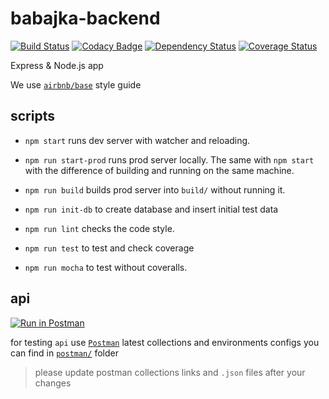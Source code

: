# babajka-backend

[![Build Status](https://travis-ci.org/babajka/babajka-backend.svg?branch=master)](https://travis-ci.org/babajka/babajka-backend)
[![Codacy Badge](https://api.codacy.com/project/badge/Grade/27a0eb2d7da645b983b464238ca7248e)](https://www.codacy.com/app/babajka/babajka-backend?utm_source=github.com&utm_medium=referral&utm_content=babajka/babajka-backend&utm_campaign=Badge_Grade)
[![Dependency Status](https://www.versioneye.com/user/projects/5958fad5368b0800734a43f0/badge.svg?style=flat-square)](https://www.versioneye.com/user/projects/5958fad5368b0800734a43f0)
[![Coverage Status](https://coveralls.io/repos/github/babajka/babajka-backend/badge.svg?branch=master)](https://coveralls.io/github/babajka/babajka-backend?branch=master)

Express &amp; Node.js app

We use [`airbnb/base`](https://github.com/airbnb/javascript) style guide

## scripts

* `npm start` runs dev server with watcher and reloading.

* `npm run start-prod` runs prod server locally. The same with `npm start` with the difference of
  building and running on the same machine.

* `npm run build` builds prod server into `build/` without running it.

* `npm run init-db` to create database and insert initial test data

* `npm run lint` checks the code style.

* `npm run test` to test and check coverage

* `npm run mocha` to test without coveralls.

## api

[![Run in Postman](https://run.pstmn.io/button.svg)](https://app.getpostman.com/run-collection/04d9ee38c7759d94872c#?env%5Bbabajka%5D=W3siZW5hYmxlZCI6dHJ1ZSwia2V5IjoiRE9NQUlOIiwidmFsdWUiOiJodHRwOi8vbG9jYWxob3N0OjgwODAiLCJ0eXBlIjoidGV4dCJ9LHsiZW5hYmxlZCI6dHJ1ZSwia2V5IjoiQVBJX1VSTCIsInZhbHVlIjoiL2FwaSIsInR5cGUiOiJ0ZXh0In1d)

for testing `api` use [`Postman`](https://www.getpostman.com/) latest collections and environments
configs you can find in [`postman/`](https://github.com/babajka/babajka-backend/tree/master/postman)
folder

> please update postman collections links and `.json` files after your changes
